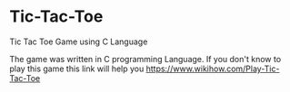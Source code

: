 # Tic-Tac-Toe
Tic Tac Toe Game using C Language 

The game was written in C programming Language.
If you don't know to play this game this link will help you
https://www.wikihow.com/Play-Tic-Tac-Toe
